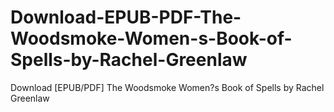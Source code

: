 # Download-EPUB-PDF-The-Woodsmoke-Women-s-Book-of-Spells-by-Rachel-Greenlaw
Download [EPUB/PDF] The Woodsmoke Women?s Book of Spells by Rachel Greenlaw
